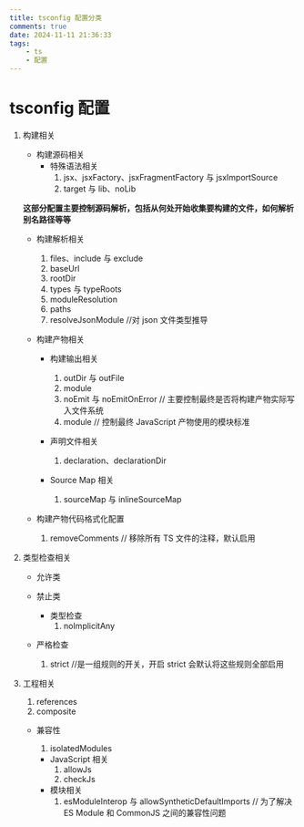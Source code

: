 ```yaml
---
title: tsconfig 配置分类
comments: true
date: 2024-11-11 21:36:33
tags:
    - ts
    - 配置
---
```


# tsconfig 配置

1. 构建相关
    - 构建源码相关
        - 特殊语法相关
            1. jsx、jsxFactory、jsxFragmentFactory 与 jsxImportSource
            2. target 与 lib、noLib
    
    **这部分配置主要控制源码解析，包括从何处开始收集要构建的文件，如何解析别名路径等等**
    - 构建解析相关
        1. files、include 与 exclude
        2. baseUrl
        3. rootDir
        4. types 与 typeRoots
        5. moduleResolution
        6. paths
        7. resolveJsonModule //对 json 文件类型推导

    - 构建产物相关
        - 构建输出相关
            1. outDir 与 outFile
            2. module
            3. noEmit 与 noEmitOnError // 主要控制最终是否将构建产物实际写入文件系统
            4. module // 控制最终 JavaScript 产物使用的模块标准

        - 声明文件相关
            1. declaration、declarationDir

        - Source Map 相关
            1. sourceMap 与 inlineSourceMap
    
    - 构建产物代码格式化配置
        1. removeComments // 移除所有 TS 文件的注释，默认启用
2. 类型检查相关
    - 允许类
    - 禁止类
        - 类型检查
            1. noImplicitAny

    - 严格检查
        1. strict //是一组规则的开关，开启 strict 会默认将这些规则全部启用
3. 工程相关
    1. references
    2. composite
    - 兼容性
        1. isolatedModules

        - JavaScript 相关
            1. allowJs
            2. checkJs
        - 模块相关
            1. esModuleInterop 与 allowSyntheticDefaultImports // 为了解决 ES Module 和 CommonJS 之间的兼容性问题